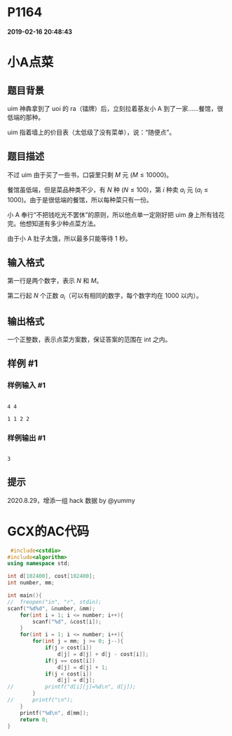 
# P1164

**2019-02-16 20:48:43**
    
# 小A点菜

## 题目背景

uim 神犇拿到了 uoi 的 ra（镭牌）后，立刻拉着基友小 A 到了一家……餐馆，很低端的那种。

uim 指着墙上的价目表（太低级了没有菜单），说：“随便点”。

## 题目描述

不过 uim 由于买了一些书，口袋里只剩 $M$ 元 $(M \le 10000)$。

餐馆虽低端，但是菜品种类不少，有 $N$ 种 $(N \le 100)$，第 $i$ 种卖 $a_i$ 元 $(a_i \le 1000)$。由于是很低端的餐馆，所以每种菜只有一份。

小 A 奉行“不把钱吃光不罢休”的原则，所以他点单一定刚好把 uim 身上所有钱花完。他想知道有多少种点菜方法。

由于小 A 肚子太饿，所以最多只能等待 $1$ 秒。

## 输入格式

第一行是两个数字，表示 $N$ 和 $M$。

第二行起 $N$ 个正数 $a_i$（可以有相同的数字，每个数字均在 $1000$ 以内）。

## 输出格式

一个正整数，表示点菜方案数，保证答案的范围在 int 之内。

## 样例 #1

### 样例输入 #1

```
4 4
1 1 2 2
```

### 样例输出 #1

```
3
```

## 提示

2020.8.29，增添一组 hack 数据 by @yummy

# GCX的AC代码
```cpp
 #include<cstdio>
#include<algorithm>
using namespace std;

int d[102400], cost[102400];
int number, mm;

int main(){
//	freopen("in", "r", stdin);
scanf("%d%d", &number, &mm);
	for(int i = 1; i <= number; i++){
		scanf("%d", &cost[i]);
	}
	for(int i = 1; i <= number; i++){
		for(int j = mm; j >= 0; j--){
			if(j > cost[i])
				d[j] = d[j] + d[j - cost[i]];
			if(j == cost[i])
				d[j] = d[j] + 1;
			if(j < cost[i])
				d[j] = d[j];
//			printf("d[i][j]=%d\n", d[j]);
		}
//		printf("\n");
	}
	printf("%d\n", d[mm]);
	return 0;
}

```

